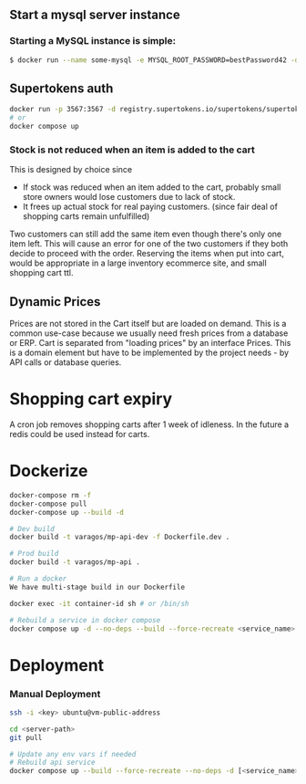 ## Start a mysql server instance

### Starting a MySQL instance is simple:

```bash
$ docker run --name some-mysql -e MYSQL_ROOT_PASSWORD=bestPassword42 -d mysql:8.0
```

## Supertokens auth

```bash
docker run -p 3567:3567 -d registry.supertokens.io/supertokens/supertokens-postgresql
# or
docker compose up
```

### Stock is not reduced when an item is added to the cart

This is designed by choice since

- If stock was reduced when an item added to the cart, probably small store owners would lose customers due to lack of stock.
- It frees up actual stock for real paying
  customers. (since fair deal of shopping carts remain unfulfilled)

Two customers can still add the same item even though there's only one item left. This will cause an error for one of the two customers if they both decide to proceed
with the order. Reserving the items when put into cart, would be appropriate in a large inventory ecommerce site, and small shopping cart ttl.

## Dynamic Prices

Prices are not stored in the Cart itself but are loaded on demand.
This is a common use-case because we usually need fresh prices from a database or ERP.
Cart is separated from "loading prices" by an interface Prices.
This is a domain element but have to be implemented by the project needs - by API calls or database queries.

# Shopping cart expiry

A cron job removes shopping carts after 1 week of idleness. In the future a redis could be used instead for carts.

# Dockerize

```bash
docker-compose rm -f
docker-compose pull
docker-compose up --build -d

# Dev build
docker build -t varagos/mp-api-dev -f Dockerfile.dev .

# Prod build
docker build -t varagos/mp-api .

# Run a docker
We have multi-stage build in our Dockerfile

docker exec -it container-id sh # or /bin/sh

# Rebuild a service in docker compose
docker compose up -d --no-deps --build --force-recreate <service_name>
```

# Deployment

### Manual Deployment

```bash
ssh -i <key> ubuntu@vm-public-address

cd <server-path>
git pull

# Update any env vars if needed
# Rebuild api service
docker compose up --build --force-recreate --no-deps -d [<service_name>..]

```
